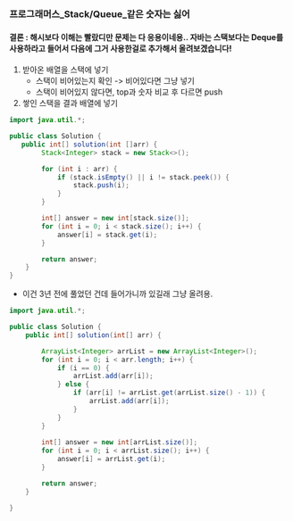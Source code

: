 ### 프로그래머스_Stack/Queue_같은 숫자는 싫어

#### 결론 : 해시보다 이해는 빨랐디만 문제는 다 응용이네용.. 자바는 스택보다는 Deque를 사용하라고 들어서 다음에 그거 사용한걸로 추가해서 올려보겠습니다!

1. 받아온 배열을 스택에 넣기
   - 스택이 비어있는지 확인 -> 비어있다면 그냥 넣기
   - 스택이 비어있지 않다면, top과 숫자 비교 후 다르면 push
2. 쌓인 스택을 결과 배열에 넣기

``` java
import java.util.*;

public class Solution {
   public int[] solution(int []arr) {
        Stack<Integer> stack = new Stack<>();

        for (int i : arr) {
            if (stack.isEmpty() || i != stack.peek()) {
                stack.push(i);
            }
        }

        int[] answer = new int[stack.size()];
        for (int i = 0; i < stack.size(); i++) {
            answer[i] = stack.get(i);
        }

        return answer;
    }
}
```

- 이건 3년 전에 풀었던 건데 들어가니까 있길래 그냥 올려용.
``` java
import java.util.*;

public class Solution {
	public int[] solution(int[] arr) {

		ArrayList<Integer> arrList = new ArrayList<Integer>();
		for (int i = 0; i < arr.length; i++) {
			if (i == 0) {
				arrList.add(arr[i]);
			} else {
				if (arr[i] != arrList.get(arrList.size() - 1)) {
					arrList.add(arr[i]);
				}
			}
		}
        
		int[] answer = new int[arrList.size()];
		for (int i = 0; i < arrList.size(); i++) {
			answer[i] = arrList.get(i);
		}

		return answer;
	}

}
```